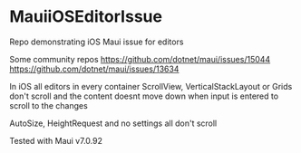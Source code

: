 # MauiiOSEditorIssue
Repo demonstrating iOS Maui issue for editors

Some community repos
https://github.com/dotnet/maui/issues/15044
https://github.com/dotnet/maui/issues/13634

In iOS all editors in every container ScrollView, VerticalStackLayout or Grids don't scroll and the content doesnt move down when input is entered to scroll to the changes

AutoSize, HeightRequest and no settings all don't scroll

Tested with Maui v7.0.92
